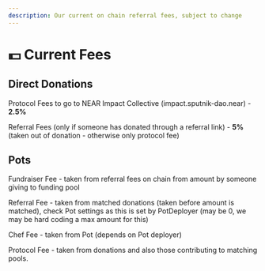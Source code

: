 ```yaml
---
description: Our current on chain referral fees, subject to change
---
```


# 💵 Current Fees

## Direct Donations

Protocol Fees to go to NEAR Impact Collective (impact.sputnik-dao.near) - **2.5%**

Referral Fees (only if someone has donated through a referral link) - **5%** (taken out of donation - otherwise only protocol fee)&#x20;



## Pots

Fundraiser Fee - taken from referral fees on chain from amount by someone giving to funding pool

Referral Fee - taken from matched donations (taken before amount is matched), check Pot settings as this is set by PotDeployer (may be 0, we may be hard coding a max amount for this)

Chef Fee - taken from Pot (depends on Pot deployer)

Protocol Fee - taken from donations and also those contributing to matching pools.&#x20;
